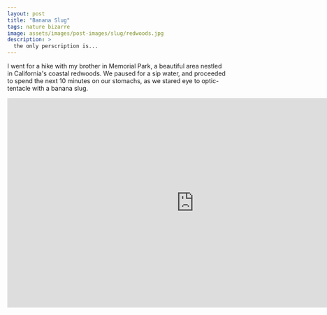 ```yaml
---
layout: post
title: "Banana Slug"
tags: nature bizarre 
image: assets/images/post-images/slug/redwoods.jpg
description: >
  the only perscription is...
---
```

I went for a hike with my brother in Memorial Park, a beautiful area nestled in California's coastal redwoods. We paused for a sip water, and proceeded to spend the next 10 minutes on our stomachs, as we stared eye to optic-tentacle with a banana slug. 
<br>
<iframe width="853" height="480" src="https://www.youtube.com/embed/0nUtMcK84bQ" frameborder="0" allowfullscreen></iframe>